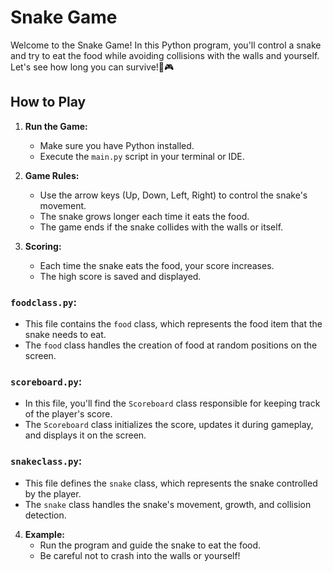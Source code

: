 # Snake Game

Welcome to the Snake Game! In this Python program, you'll control a snake and try to eat the food while avoiding collisions with the walls and yourself. Let's see how long you can survive!🐍🎮

## How to Play

1. **Run the Game:**
   - Make sure you have Python installed.
   - Execute the `main.py` script in your terminal or IDE.

2. **Game Rules:**
   - Use the arrow keys (Up, Down, Left, Right) to control the snake's movement.
   - The snake grows longer each time it eats the food.
   - The game ends if the snake collides with the walls or itself.

3. **Scoring:**
   - Each time the snake eats the food, your score increases.
   - The high score is saved and displayed.

### **`foodclass.py`**:
   - This file contains the `food` class, which represents the food item that the snake needs to eat.
   - The `food` class handles the creation of food at random positions on the screen.

### **`scoreboard.py`**:
   - In this file, you'll find the `Scoreboard` class responsible for keeping track of the player's score.
   - The `Scoreboard` class initializes the score, updates it during gameplay, and displays it on the screen.

### **`snakeclass.py`**:
   - This file defines the `snake` class, which represents the snake controlled by the player.
   - The `snake` class handles the snake's movement, growth, and collision detection.
   
4. **Example:**
   - Run the program and guide the snake to eat the food.
   - Be careful not to crash into the walls or yourself!





